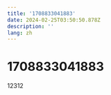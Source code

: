 ```yaml
---
title: '1708833041883'
date: 2024-02-25T03:50:50.878Z
description: ''
lang: zh
---
```



# 1708833041883

12312